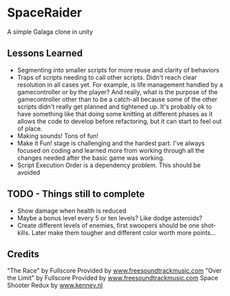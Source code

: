 # SpaceRaider
A simple Galaga clone in unity

## Lessons Learned
 * Segmenting into smaller scripts for more reuse and clarity of behaviors
 * Traps of scripts needing to call other scripts. Didn't reach clear resolution in
all cases yet. For example, is life management handled by a gamecontroller or by the
player? And really, what is the purpose of the gamecontroller other than to be a catch-all
because some of the other scripts didn't really get planned and tightened up. It's probably
ok to have something like that doing some knitting at different phases as it allows the
code to develop before refactoring, but it can start to feel out of place.
 * Making sounds! Tons of fun!
 * Make it Fun! stage is challenging and the hardest part. I've always focused on coding
 and learned more from working through all the changes needed after the basic game was
 working.
 * Script Execution Order is a dependency problem. This should be avoided 

## TODO - Things still to complete
 * Show damage when health is reduced
 * Maybe a bonus level every 5 or ten levels? Like dodge asteroids?
 * Create different levels of enemies, first swoopers should be one shot-kills. Later make them tougher and different
 color worth more points...

  
## Credits

"The Race" by Fullscore Provided by www.freesoundtrackmusic.com
"Over the Limit" by Fullscore Provided by www.freesoundtrackmusic.com
Space Shooter Redux by www.kenney.nl
